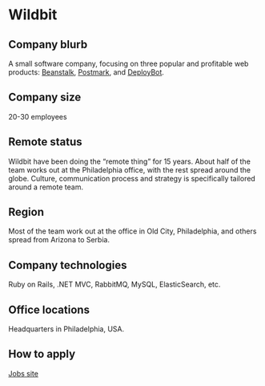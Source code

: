 # Wildbit

## Company blurb

A small software company, focusing on three popular and profitable web products: [Beanstalk](http://beanstalkapp.com/), [Postmark](https://postmarkapp.com/), and [DeployBot](http://deploybot.com/).

## Company size

20-30 employees

## Remote status

Wildbit have been doing the “remote thing” for 15 years. About half of the team works out at the Philadelphia office, with the rest spread around the globe. Culture, communication process and strategy is specifically tailored around a remote team.

## Region

Most of the team work out at the office in Old City, Philadelphia, and others spread from Arizona to Serbia.

## Company technologies

Ruby on Rails, .NET MVC, RabbitMQ, MySQL, ElasticSearch, etc.

## Office locations

Headquarters in Philadelphia, USA.

## How to apply

[Jobs site](http://wildbit.com/jobs)
